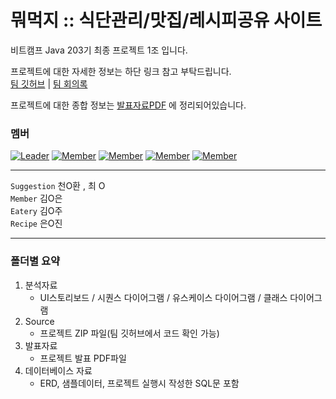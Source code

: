 # 뭐먹지 :: 식단관리/맛집/레시피공유 사이트

비트캠프 Java 203기 최종 프로젝트 1조 입니다.   

프로젝트에 대한 자세한 정보는 하단 링크 참고 부탁드립니다.   
[팀 깃허브](https://github.com/bit-eat/eatingday) | 
[팀 회의록](https://docs.google.com/spreadsheets/d/1LeM_IagiekV9kY9VN-xtP1_7qThGiwvBIRPWcRB2h9A/edit?usp=sharing)

프로젝트에 대한 종합 정보는 [발표자료PDF](https://github.com/hjbeauty/bit20210719-20210924/blob/main/203%EA%B8%B0-%EC%B5%9C%EC%A2%85/eat/3.%20%EB%B0%9C%ED%91%9C%EC%9E%90%EB%A3%8C/%EC%B5%9C%EC%A2%85%20%EB%B0%9C%ED%91%9C.pdf) 에 정리되어있습니다.

### 멤버 
[![Leader](https://img.shields.io/badge/Leader-%EC%9D%80*%EC%A7%84-green.svg?style=flat)](https://github.com/devLayla)
[![Member](https://img.shields.io/badge/Member-%EA%B9%80*%EC%9D%80-yellow.svg?style=flat)](https://github.com/seeun0724)
[![Member](https://img.shields.io/badge/Member-%EA%B9%80*%EC%A3%BC-ff69b4.svg?style=flat)](https://github.com/minju8134)
[![Member](https://img.shields.io/badge/Member-%EC%B5%9C*-violet.svg?style=flat)](https://github.com/kyuchoi1231)
[![Member](https://img.shields.io/badge/Member-%EC%B2%9C*%ED%99%98-blue.svg?style=flat)](https://github.com/MtDeodeok)   

---------------------------------------------   
```Suggestion``` 천O환 , 최 O  
```Member``` 김O은   
```Eatery``` 김O주   
```Recipe``` 은O진

---------------------------------------------
### 폴더별 요약 
1. 분석자료
    - UI스토리보드 / 시퀀스 다이어그램 / 유스케이스 다이어그램 / 클래스 다이어그램
2. Source
   - 프로젝트 ZIP 파일(팀 깃허브에서 코드 확인 가능)
3. 발표자료
   - 프로젝트 발표 PDF파일
4. 데이터베이스 자료
   - ERD, 샘플데이터, 프로젝트 실행시 작성한 SQL문 포함